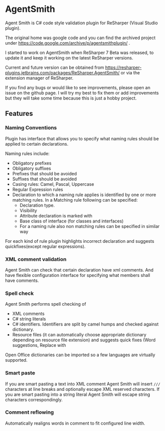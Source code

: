 AgentSmith
==========

Agent Smith is C# code style validation plugin for ReSharper (Visual Studio plugin). 

The original home was google code and you can find the archived project under https://code.google.com/archive/p/agentsmithplugin/ .

I started to work on AgentSmith when ReSharper 7 Beta was released, to update it and keep it working on the latest ReSharper versions.

Current and future version can be obtained from https://resharper-plugins.jetbrains.com/packages/ReSharper.AgentSmith/ or via the extension manager of ReSharper.

If you find any bugs or would like to see improvements, please open an issue on the github page.
I will try my best to fix them or add improvements but they will take some time because this is just a hobby project.

## Features

### Naming Conventions

Plugin has interface that allows you to specify what naming rules should be applied to certain declarations.

Naming rules include:

- Obligatory prefixes
- Obligatory suffixes
- Prefixes that should be avoided
- Suffixes that should be avoided
- Casing rules: Camel, Pascal, Uppercase
- Regular Expression rules
- Declaration to which a naming rule applies is identified by one or more matching rules. In a Matching rule following can be specified:
  - Declaration type.
  - Visibility
  - Attribute declaration is marked with
  - Base class of interface (for classes and interfaces)
  - For a naming rule also non matching rules can be specified in similar way

For each kind of rule plugin highlights incorrect declaration and suggests quickfixes(except regular expressions).

### XML comment validation

Agent Smith can check that certain declaration have xml comments. And have flexible configuration interface for specifying what members shall have comments.

### Spell check

Agent Smith performs spell checking of 

* XML comments
* C# string literals
* C# identifiers. Identifiers are split by camel humps and checked against dictionary.
* Resource files (it can automatically choose appropriate dictionary depending on resource file extension) and suggests quick fixes (Word suggestions, Replace with

Open Office dictionaries can be imported so a few languages are virtually supported.

### Smart paste

If you are smart pasting a text into XML comment Agent Smith will insert `///` characters at line breaks and optionally escape XML reserved characters. If you are smart pasting into a string literal Agent Smith will escape string characters correspondingly.

### Comment reflowing

Automatically realigns words in comment to fit configured line width.
